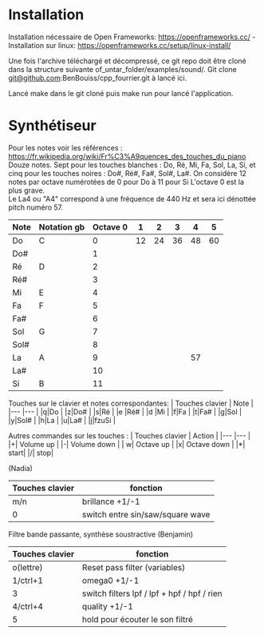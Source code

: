 # Installation

Installation nécessaire de Open Frameworks: https://openframeworks.cc/
  -Installation sur linux: https://openframeworks.cc/setup/linux-install/


Une fois l'archive téléchargé et décompressé, ce git repo doit être cloné dans la structure suivante of_untar_folder/examples/sound/. Git clone git@github.com:BenBouiss/cpp_fourrier.git à lancé ici.

Lancé make dans le git cloné puis make run pour lancé l'application.
# Synthétiseur


Pour les notes voir les références : 
https://fr.wikipedia.org/wiki/Fr%C3%A9quences_des_touches_du_piano
Douze notes. Sept pour les touches blanches : Do, Ré, Mi, Fa, Sol, La, Si, et cinq pour les touches noires : Do#, Ré#, Fa#, Sol#, La#. 
On considère 12 notes par octave numérotées de 0 pour Do à 11 pour Si
L'octave 0 est la plus grave. 
<br> Le La4 ou "A4" correspond à une fréquence de 440 Hz et sera ici dénottée pitch numéro 57.

|Note |Notation gb |Octave 0| 1  | 2 | 3 | 4 | 5 |
|---|---|  ---| ---| --- | --- |--- |--- |
|Do |C | 0 | 12 | 24| 36 | 48 | 60 |
|Do# | | 1 | | |  |  |  |
|Ré |D | 2 | | |  |  |  |
|Ré# | | 3 | | |  |  |  |
|Mi | E| 4 | | |  |  |  |
|Fa | F| 5 | | |  |  |  |
|Fa# | | 6 | | |  |  |  |
|Sol | G| 7 | | |  |  |  |
|Sol# | | 8 | | |  |  |  |
|La | A| 9 | | |  | 57 |  |
|La# | | 10 | | |  |  |  |
|Si | B | 11 | | |  |  |  |

Touches sur le clavier et notes correspondantes: 
| Touches clavier | Note |
|--- |--- |
|q|Do |
|z|Do# | 
|s|Ré |
|e |Ré# | 
|d |Mi | 
|f|Fa | 
|t|Fa# | 
|g|Sol | 
|y|Sol# | 
|h|La | 
|u|La# | 
|j|fzuSi |

Autres commandes sur les touches : 
| Touches clavier | Action |
|--- |--- |
|+| Volume up |
|-| Volume down |
| w| Octave up |
|x| Octave down |
|*| start|
|/| stop|

(Nadia)

| Touches clavier | fonction |
|--- |--- |
|m/n| brillance +1/-1|
|0| switch entre sin/saw/square wave|

Filtre bande passante, synthèse soustractive (Benjamin)

| Touches clavier | fonction |
|--- |--- |
|o(lettre)|Reset pass filter (variables)|
|1/ctrl+1| omega0 +1/-1|
|3| switch filters lpf / lpf + hpf / hpf / rien|
|4/ctrl+4| quality +1/-1|
|5| hold pour écouter le son filtré|

